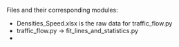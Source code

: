 Files and their corresponding modules:
  
  - Densities_Speed.xlsx is the raw data for traffic_flow.py
  - traffic_flow.py -> fit_lines_and_statistics.py
  - 
